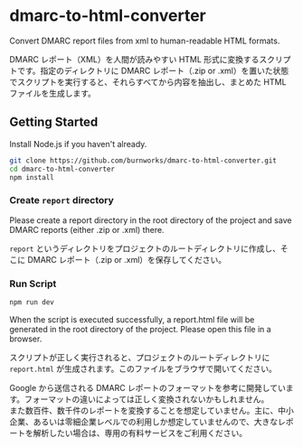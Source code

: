 # dmarc-to-html-converter 

Convert DMARC report files from xml to human-readable HTML formats.

DMARC レポート（XML）を人間が読みやすい HTML 形式に変換するスクリプトです。指定のディレクトリに DMARC レポート（.zip or .xml）を置いた状態でスクリプトを実行すると、それらすべてから内容を抽出し、まとめた HTML ファイルを生成します。

## Getting Started

Install Node.js if you haven't already.

```sh
git clone https://github.com/burnworks/dmarc-to-html-converter.git
cd dmarc-to-html-converter
npm install
```

### Create `report` directory

Please create a report directory in the root directory of the project and save DMARC reports (either .zip or .xml) there.

`report` というディレクトリをプロジェクトのルートディレクトリに作成し、そこに DMARC レポート（.zip or .xml）を保存してください。

### Run Script

```sh
npm run dev
```

When the script is executed successfully, a report.html file will be generated in the root directory of the project. Please open this file in a browser.

スクリプトが正しく実行されると、プロジェクトのルートディレクトリに `report.html` が生成されます。このファイルをブラウザで開いてください。

Google から送信される DMARC レポートのフォーマットを参考に開発しています。フォーマットの違いによっては正しく変換されないかもしれません。  
また数百件、数千件のレポートを変換することを想定していません。主に、中小企業、あるいは零細企業レベルでの利用しか想定していませんので、大きなレポートを解析したい場合は、専用の有料サービスをご利用ください。
